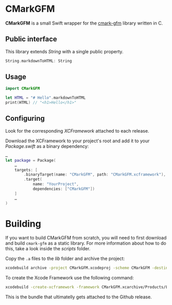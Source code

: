 #  CMarkGFM

**CMarkGFM** is a small Swift wrapper for the [cmark-gfm](https://github.com/github/cmark-gfm) library written in C.

## Public interface

This library extends _String_ with a single public property.

```swift
String.markdownToHTML: String
```

## Usage
 
```swift
import CMarkGFM

let HTML = "# Hello".markdownToHTML
print(HTML) // "<h1>Hello</h1>"
```

## Configuring

Look for the corresponding _XCFramework_ attached to each release.

Download the XCFramework to your project's root and add it to your _Package.swift_ as a binary dependency:

```swift
…
let package = Package(
    …
    targets: [
        .binaryTarget(name: "CMarkGFM", path: "CMarkGFM.xcframework"),
        .target(
            name: "YourProject",
            dependencies: ["CMarkGFM"])
    ]
    …
)
```

# Building

If you want to build CMarkGFM from scratch, you will need to first download and build `cmark-gfm` as a static library. For more information about how to do this, take a look inside the _scripts_ folder.

Copy the `.a` files to the _lib_ folder and archive the project:

```bash
xcodebuild archive -project CMarkGFM.xcodeproj -scheme CMarkGFM -destination "platform=macOS,arch=x86_64" -configuration Release -archivePath ./CMarkGFM
```

To create the Xcode Framework use the following command:

```bash
xcodebuild -create-xcframework -framework CMarkGFM.xcarchive/Products/Library/Frameworks/CMarkGFM.framework -output ./CMarkGFM.xcframework
```

This is the bundle that ultimatelly gets attached to the Github release.

